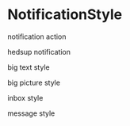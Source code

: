 # NotificationStyle

notification action

hedsup notification

big text style

big picture style

inbox style

message style

